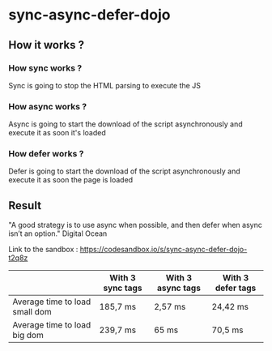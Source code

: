 # sync-async-defer-dojo

## How it works ?

### How sync works ?

Sync is going to stop the HTML parsing to execute the JS

### How async works ?

Async is going to start the download of the script asynchronously and execute it as soon it's loaded

### How defer works ?

Defer is going to start the download of the script asynchronously and execute it as soon the page is loaded

## Result

"A good strategy is to use async when possible, and then defer when async isn’t an option." Digital Ocean

Link to the sandbox : https://codesandbox.io/s/sync-async-defer-dojo-t2q8z

|                                | With 3 sync tags | With 3 async tags | With 3 defer tags |
| ------------------------------ | ---------------- | ----------------- | ----------------- |
| Average time to load small dom | 185,7 ms         | 2,57 ms           | 24,42 ms          |
| Average time to load big dom   | 239,7 ms         | 65 ms             | 70,5 ms           |

